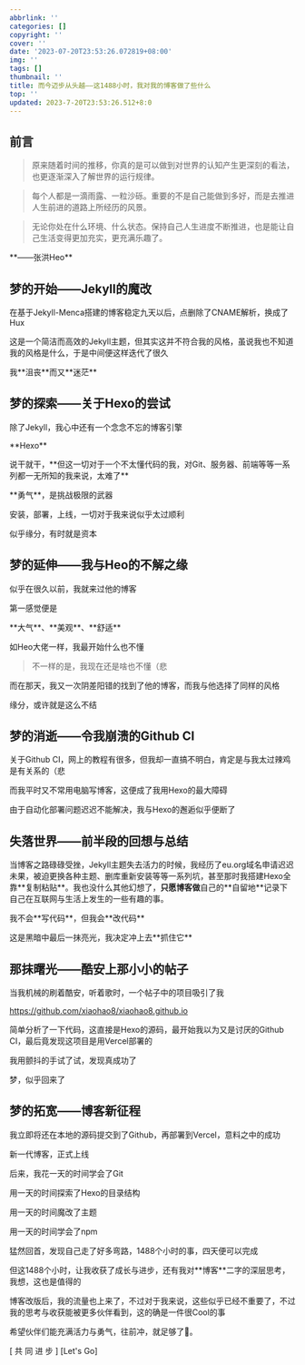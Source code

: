 ```yaml
---
abbrlink: ''
categories: []
copyright: ''
cover: ''
date: '2023-07-20T23:53:26.072819+08:00'
img: ''
tags: []
thumbnail: ''
title: 而今迈步从头越——这1488小时，我对我的博客做了些什么
top: ''
updated: 2023-7-20T23:53:26.512+8:0
---
```

## 前言

> 原来随着时间的推移，你真的是可以做到对世界的认知产生更深刻的看法，也更逐渐深入了解世界的运行规律。

> 每个人都是一滴雨露、一粒沙砾。重要的不是自己能做到多好，而是去推进人生前进的道路上所经历的风景。

> 无论你处在什么环境、什么状态。保持自己人生进度不断推进，也是能让自己生活变得更加充实，更充满乐趣了。

\*\*——张洪Heo\*\*

## 梦的开始——Jekyll的魔改

在基于Jekyll-Menca搭建的博客稳定九天以后，点删除了CNAME解析，换成了Hux

这是一个简洁而高效的Jekyll主题，但其实这并不符合我的风格，虽说我也不知道我的风格是什么，于是中间便这样迭代了很久

我\*\*沮丧\*\*而又\*\*迷茫\*\*

## 梦的探索——关于Hexo的尝试

除了Jekyll，我心中还有一个念念不忘的博客引擎

\*\*Hexo\*\*

说干就干，\*\*但这一切对于一个不太懂代码的我，对Git、服务器、前端等等一系列都一无所知的我来说，太难了\*\*

\*\*勇气\*\*，是挑战极限的武器

安装，部署，上线，一切对于我来说似乎太过顺利

似乎缘分，有时就是资本

## 梦的延伸——我与Heo的不解之缘

似乎在很久以前，我就来过他的博客

第一感觉便是

\*\*大气\*\*、\*\*美观\*\*、\*\*舒适\*\*

如Heo大佬一样，我最开始什么也不懂

> 不一样的是，我现在还是啥也不懂（悲

而在那天，我又一次阴差阳错的找到了他的博客，而我与他选择了同样的风格

缘分，或许就是这么不结

## 梦的消逝——令我崩溃的Github CI

关于Github CI，网上的教程有很多，但我却一直搞不明白，肯定是与我太过辣鸡是有关系的（悲

而我平时又不常用电脑写博客，这便成了我用Hexo的最大障碍

由于自动化部署问题迟迟不能解决，我与Hexo的邂逅似乎便断了

## 失落世界——前半段的回想与总结

当博客之路碌碌受挫，Jekyll主题失去活力的时候，我经历了eu.org域名申请迟迟未果，被迫更换各种主题、删库重新安装等等一系列坑，甚至那时我搭建Hexo全靠\*\*复制粘贴\*\*。我也没什么其他幻想了，**只愿博客做**自己的\*\*自留地\*\*记录下自己在互联网与生活上发生的一些有趣的事。

我不会\*\*写代码\*\*，但我会\*\*改代码\*\*

这是黑暗中最后一抹亮光，我决定冲上去\*\*抓住它\*\*

## 那抹曙光——酷安上那小小的帖子

当我机械的刷着酷安，听着歌时，一个帖子中的项目吸引了我

https://github.com/xiaohao8/xiaohao8.github.io

简单分析了一下代码，这直接是Hexo的源码，最开始我以为又是讨厌的Github CI，最后竟发现这项目是用Vercel部署的

我用颤抖的手试了试，发现真成功了

梦，似乎回来了

## 梦的拓宽——博客新征程

我立即将还在本地的源码提交到了Github，再部署到Vercel，意料之中的成功

新一代博客，正式上线

后来，我花一天的时间学会了Git

用一天的时间探索了Hexo的目录结构

用一天的时间魔改了主题

用一天的时间学会了npm

猛然回首，发现自己走了好多弯路，1488个小时的事，四天便可以完成

但这1488个小时，让我收获了成长与进步，还有我对\*\*博客\*\*二字的深层思考，我想，这也是值得的

博客改版后，我的流量也上来了，不过对于我来说，这些似乎已经不重要了，不过我的思考与收获能被更多伙伴看到，这的确是一件很Cool的事

希望伙伴们能充满活力与勇气，往前冲，就足够了🍻。

[ 共 同 进 步 ]
[Let's Go]
